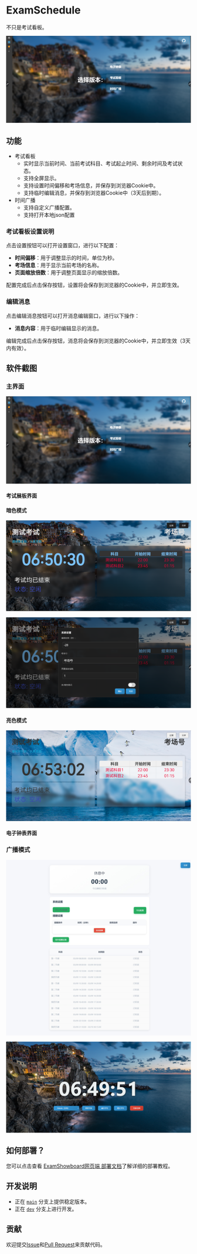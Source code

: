 # ExamSchedule

不只是考试看板。

![main](/assets/main.png)

## 功能
- 考试看板
  - 实时显示当前时间、当前考试科目、考试起止时间、剩余时间及考试状态。
  - 支持全屏显示。
  - 支持设置时间偏移和考场信息，并保存到浏览器Cookie中。
  - 支持临时编辑消息，并保存到浏览器Cookie中（3天后到期）。
- 时间广播
  - 支持自定义广播配置。
  - 支持打开本地json配置

### 考试看板设置说明

点击设置按钮可以打开设置窗口，进行以下配置：

- **时间偏移**：用于调整显示的时间，单位为秒。
- **考场信息**：用于显示当前考场的名称。
- **页面缩放倍数**：用于调整页面显示的缩放倍数。

配置完成后点击保存按钮，设置将会保存到浏览器的Cookie中，并立即生效。

### 编辑消息

点击编辑消息按钮可以打开消息编辑窗口，进行以下操作：

- **消息内容**：用于临时编辑显示的消息。

编辑完成后点击保存按钮，消息将会保存到浏览器的Cookie中，并立即生效（3天内有效）。

## 软件截图

### 主界面

![main](/assets/main.png)   

#### 考试展板界面

#### 暗色模式

![exam](/assets/dark.png)

![settings](/assets/settings.png)

#### 亮色模式

![exam-light](/assets/light.png)

#### 电子钟表界面   

### 广播模式

![notification](/assets/notification.jpeg)

![time](/assets/time.png)

## 如何部署？   

 您可以点击查看 [ExamShowboard网页端 部署文档](https://docs.examaware.us.kg)了解详细的部署教程。   

## 开发说明

- 正在 [`main`](https://github.com/ExamAware/ExamSchedule/commits/master) 分支上提供稳定版本。
- 正在 [`dev`](https://github.com/ExamAware/ExamSchedule/commits/dev) 分支上进行开发。

## 贡献

欢迎提交[Issue](https://github.com/ExamAware/ExamSchedule/issues)和[Pull Request](https://github.com/ExamAware/ExamSchedule/pulls)来贡献代码。
